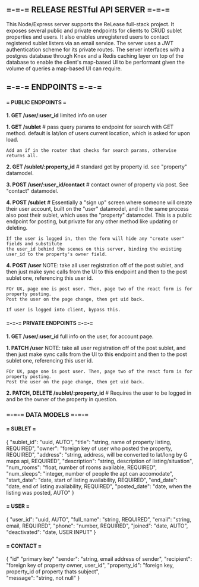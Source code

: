 ## =-=-= RELEASE RESTful API SERVER =-=-=

This Node/Express server supports the ReLease full-stack project.
It exposes several public and private endpoints for clients to 
CRUD sublet properties and users. It also enables unregistered users 
to contact registered sublet listers via an email service. The server uses
a JWT authentication scheme for its private routes. The server interfaces with 
a postgres database through Knex and a Redis caching layer on top of the database
to enable the client's map-based UI to be performant given the volume of queries 
a map-based UI can require. 

## =-=-= ENDPOINTS =-=-=

#### = PUBLIC ENDPOINTS =

**1. GET /user/:user_id**
    limited info on user

**1. GET /sublet**
    # pass query params to endpoint for search with GET method. default is lat/lon of users current location, which is asked for upon load.

    Add an if in the router that checks for search params, otherwise returns all. 

**2. GET /sublet/:property_id**
    # standard get by property id. see "property" datamodel.

**3. POST /user/:user_id/contact**
    # contact owner of property via post. See "contact" datamodel.

**4. POST /sublet**
    # Essentially a "sign up" screen where someone will create their user account, 
    built on the "user" datamodel, and in the same process also post their sublet, which 
    uses the "property" datamodel. This is a public endpoint for posting, but private for any 
    other method like updating or deleting.

    If the user is logged in, then the form will hide any "create user" fields and substitute 
    the user_id behind the scenes on this server, binding the existing user_id to the property's owner field.

**4. POST /user**
    NOTE: take all user registration off of the post sublet, and then just make sync calls from the UI
    to this endpoint and then to the post sublet one, referencing this user id. 

    FOr UX, page one is post user. Then, page two of the react form is for property posting. 
    Post the user on the page change, then get uid back.

    If user is logged into client, bypass this. 

#### =-=-= PRIVATE ENDPOINTS =-=-= 

**1. GET /user/:user_id**
    full info on the user, for account page. 

**1. PATCH /user**
    NOTE: take all user registration off of the post sublet, and then just make sync calls from the UI
    to this endpoint and then to the post sublet one, referencing this user id. 

    FOr UX, page one is post user. Then, page two of the react form is for property posting. 
    Post the user on the page change, then get uid back.

**2. PATCH, DELETE /sublet/:property_id**
    # Requires the user to be logged in and be the owner of the property in question. 

### =-=-= DATA MODELS =-=-=

#### = SUBLET =

{
    "sublet_id": "uuid, AUTO",
    "title": "string, name of property listing, REQUIRED", 
    "owner": "foreign key of user who posted the property, REQUIRED",
    "address": "string, address, will be converted to lat/long by G maps api, REQUIRED", 
    "description": "string, description of listing/situation", 
    "num_rooms": "float, number of rooms available, REQUIRED", 
    "num_sleeps": "integer, number of people the apt can accomodate", 
    "start_date": "date, start of listing availability, REQUIRED", 
    "end_date": "date, end of listing availability, REQUIRED", 
    "posted_date": "date, when the listing was posted, AUTO"
}

#### = USER =

{
    "user_id": "uuid, AUTO", 
    "full_name": "string, REQUIRED", 
    "email": "string, email, REQUIRED", 
    "phone": "number, REQUIRED", 
    "joined": "date, AUTO", 
    "deactivated": "date, USER INPUT"
}

#### = CONTACT =

{
    "id" "primary key"
    "sender": "string, email address of sender", 
    "recipient": "foreign key of property owner, user_id", 
    "property_id": "foreign key, property_id of property thats subject",  
    "message": "string, not null"
}
